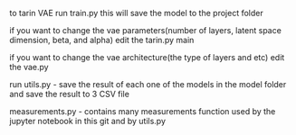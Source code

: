 
to tarin VAE run train.py this will save the model to the project folder

if you want to change the vae parameters(number of layers, latent space dimension, beta, and alpha) edit the tarin.py main 

if you want to change the vae architecture(the type of layers and etc) edit the vae.py

run utils.py - save the result of each one of the models in the model folder and save the result to 3 CSV file

measurements.py - contains many measurements function used by the jupyter notebook in this git and by utils.py


  

